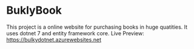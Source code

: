 # BuklyBook
 
This project is a online website for purchasing books in huge quatities.
It uses dotnet 7 and entity framework core.
Live Preview: https://bulkydotnet.azurewebsites.net
